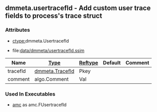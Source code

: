 ## dmmeta.usertracefld - Add custom user trace fields to process's trace struct


### Attributes
<a href="#attributes"></a>
* [ctype:](/txt/ssimdb/dmmeta/ctype.md)dmmeta.Usertracefld

* file:[data/dmmeta/usertracefld.ssim](/data/dmmeta/usertracefld.ssim)

|Name|[Type](/txt/ssimdb/dmmeta/ctype.md)|[Reftype](/txt/ssimdb/dmmeta/reftype.md)|Default|Comment|
|---|---|---|---|---|
|tracefld|[dmmeta.Tracefld](/txt/ssimdb/dmmeta/tracefld.md)|Pkey|
|comment|algo.Comment|Val|

### Used In Executables
<a href="#used-in-executables"></a>
* [amc](/txt/exe/amc/README.md) as amc.FUsertracefld

